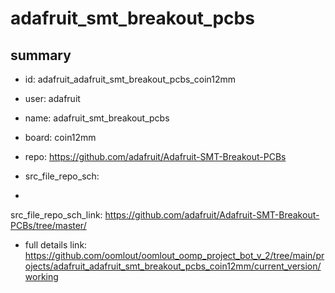 # adafruit_smt_breakout_pcbs
 
## summary 
* id: adafruit_adafruit_smt_breakout_pcbs_coin12mm
* user: adafruit
* name: adafruit_smt_breakout_pcbs
* board: coin12mm
* repo: https://github.com/adafruit/Adafruit-SMT-Breakout-PCBs



* src_file_repo_sch: 
*
 src_file_repo_sch_link: https://github.com/adafruit/Adafruit-SMT-Breakout-PCBs/tree/master/
* full details link: https://github.com/oomlout/oomlout_oomp_project_bot_v_2/tree/main/projects/adafruit_adafruit_smt_breakout_pcbs_coin12mm/current_version/working  






